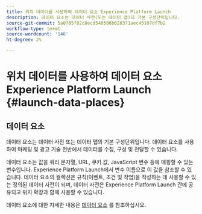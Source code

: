 ```yaml
---
title: 위치 데이터를 사용하여 데이터 요소 Experience Platform Launch
description: 데이터 요소는 데이터 사전(또는 데이터 맵)의 기본 구성단위입니다.
source-git-commit: 5a0705f02c8ecd540506b628371aec45107df7b2
workflow-type: tm+mt
source-wordcount: '146'
ht-degree: 2%

---
```



# 위치 데이터를 사용하여 데이터 요소 Experience Platform Launch {#launch-data-places}

## 데이터 요소

데이터 요소는 데이터 사전 또는 데이터 맵의 기본 구성단위입니다. 데이터 요소를 사용하여 마케팅 및 광고 기술 전반에서 데이터를 수집, 구성 및 전달할 수 있습니다.

데이터 요소는 값을 쿼리 문자열, URL, 쿠키 값, JavaScript 변수 등에 매핑할 수 있는 변수입니다. Experience Platform Launch에서 변수 이름으로 이 값을 참조할 수 있습니다. 데이터 요소의 컬렉션은 규칙(이벤트, 조건 및 작업)을 작성하는 데 사용할 수 있는 정의된 데이터 사전이 되며, 데이터 사전은 Experience Platform Launch 간에 공유되고 위치 확장과 함께 사용할 수 있습니다.

데이터 요소에 대한 자세한 내용은 [데이터 요소](https://docs.adobelaunch.com/launch-reference/managing-resources/data-elements) 를 참조하십시오.

